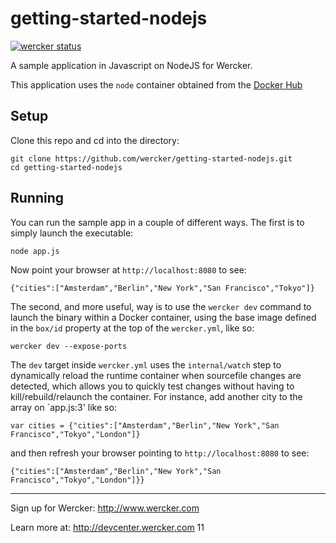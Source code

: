 # getting-started-nodejs

[![wercker status](https://app.wercker.com/status/7b1a402dd00d57fc9abddf9eb5161675/s "wercker status")](https://app.wercker.com/project/bykey/7b1a402dd00d57fc9abddf9eb5161675)

A sample application in Javascript on NodeJS for Wercker.

This application uses the `node` container obtained from the [Docker Hub](https://hub.docker.com/_/node/)

## Setup
Clone this repo and cd into the directory:

```
git clone https://github.com/wercker/getting-started-nodejs.git
cd getting-started-nodejs
```

## Running
You can run the sample app in a couple of different ways. The first is to simply launch the executable:
```
node app.js
```

Now point your browser at `http://localhost:8080` to see:
```
{"cities":["Amsterdam","Berlin","New York","San Francisco","Tokyo"]}
```

The second, and more useful, way is to use the `wercker dev` command to launch the binary within a Docker container, using the base image defined in the `box/id` property at the top of the `wercker.yml`, like so:
```
wercker dev --expose-ports
```
The `dev` target inside `wercker.yml` uses the `internal/watch` step to dynamically reload the runtime container when sourcefile changes are detected, which allows you to quickly test changes without having to kill/rebuild/relaunch the container. For instance, add another city to the array on `app.js:3' like so:

```
var cities = {"cities":["Amsterdam","Berlin","New York","San Francisco","Tokyo","London"]}
```

and then refresh your browser pointing to `http://localhost:8080` to see:
```
{"cities":["Amsterdam","Berlin","New York","San Francisco","Tokyo","London"]}}
```

---
Sign up for Wercker: http://www.wercker.com

Learn more at: http://devcenter.wercker.com
11
